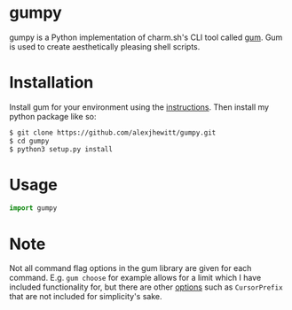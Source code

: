 # gumpy
gumpy is a Python implementation of charm.sh's CLI tool called [gum](https://github.com/charmbracelet/gum). Gum is used to create aesthetically pleasing shell scripts. 

# Installation
Install gum for your environment using the [instructions](https://github.com/charmbracelet/gum).
Then install my python package like so:
```sh
$ git clone https://github.com/alexjhewitt/gumpy.git
$ cd gumpy
$ python3 setup.py install
```

# Usage
```python
import gumpy


```

# Note
Not all command flag options in the gum library are given for each command. 
E.g. `gum choose` for example allows for a limit which I have included functionality for, but there are other [options](https://github.com/charmbracelet/gum/blob/main/choose/options.go) such as `CursorPrefix` that are not included for simplicity's sake. 